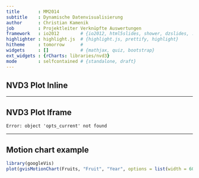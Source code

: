 ```yaml
---
title       : MM2014
subtitle    : Dynamische Datenvisualisierung
author      : Christian Kamenik
job         : Projektleiter Verknüpfte Auswertungen
framework   : io2012        # {io2012, html5slides, shower, dzslides, ...}
highlighter : highlight.js  # {highlight.js, prettify, highlight}
hitheme     : tomorrow      # 
widgets     : []            # {mathjax, quiz, bootstrap}
ext_widgets : {rCharts: libraries/nvd3}
mode        : selfcontained # {standalone, draft}
---
```





## NVD3 Plot Inline


<div id = 'chart1f7d21d1ec10' class = 'rChart nvd3'></div>
<script type='text/javascript'>
 $(document).ready(function(){
      drawchart1f7d21d1ec10()
    });
    function drawchart1f7d21d1ec10(){  
      var opts = {
 "dom": "chart1f7d21d1ec10",
"width":    800,
"height":    400,
"x": "wt",
"y": "mpg",
"type": "scatterChart",
"id": "chart1f7d21d1ec10" 
},
        data = [
 {
 "mpg":             21,
"cyl":              6,
"disp":            160,
"hp":            110,
"drat":            3.9,
"wt":           2.62,
"qsec":          16.46,
"vs":              0,
"am":              1,
"gear":              4,
"carb":              4 
},
{
 "mpg":             21,
"cyl":              6,
"disp":            160,
"hp":            110,
"drat":            3.9,
"wt":          2.875,
"qsec":          17.02,
"vs":              0,
"am":              1,
"gear":              4,
"carb":              4 
},
{
 "mpg":           22.8,
"cyl":              4,
"disp":            108,
"hp":             93,
"drat":           3.85,
"wt":           2.32,
"qsec":          18.61,
"vs":              1,
"am":              1,
"gear":              4,
"carb":              1 
},
{
 "mpg":           21.4,
"cyl":              6,
"disp":            258,
"hp":            110,
"drat":           3.08,
"wt":          3.215,
"qsec":          19.44,
"vs":              1,
"am":              0,
"gear":              3,
"carb":              1 
},
{
 "mpg":           18.7,
"cyl":              8,
"disp":            360,
"hp":            175,
"drat":           3.15,
"wt":           3.44,
"qsec":          17.02,
"vs":              0,
"am":              0,
"gear":              3,
"carb":              2 
},
{
 "mpg":           18.1,
"cyl":              6,
"disp":            225,
"hp":            105,
"drat":           2.76,
"wt":           3.46,
"qsec":          20.22,
"vs":              1,
"am":              0,
"gear":              3,
"carb":              1 
},
{
 "mpg":           14.3,
"cyl":              8,
"disp":            360,
"hp":            245,
"drat":           3.21,
"wt":           3.57,
"qsec":          15.84,
"vs":              0,
"am":              0,
"gear":              3,
"carb":              4 
},
{
 "mpg":           24.4,
"cyl":              4,
"disp":          146.7,
"hp":             62,
"drat":           3.69,
"wt":           3.19,
"qsec":             20,
"vs":              1,
"am":              0,
"gear":              4,
"carb":              2 
},
{
 "mpg":           22.8,
"cyl":              4,
"disp":          140.8,
"hp":             95,
"drat":           3.92,
"wt":           3.15,
"qsec":           22.9,
"vs":              1,
"am":              0,
"gear":              4,
"carb":              2 
},
{
 "mpg":           19.2,
"cyl":              6,
"disp":          167.6,
"hp":            123,
"drat":           3.92,
"wt":           3.44,
"qsec":           18.3,
"vs":              1,
"am":              0,
"gear":              4,
"carb":              4 
},
{
 "mpg":           17.8,
"cyl":              6,
"disp":          167.6,
"hp":            123,
"drat":           3.92,
"wt":           3.44,
"qsec":           18.9,
"vs":              1,
"am":              0,
"gear":              4,
"carb":              4 
},
{
 "mpg":           16.4,
"cyl":              8,
"disp":          275.8,
"hp":            180,
"drat":           3.07,
"wt":           4.07,
"qsec":           17.4,
"vs":              0,
"am":              0,
"gear":              3,
"carb":              3 
},
{
 "mpg":           17.3,
"cyl":              8,
"disp":          275.8,
"hp":            180,
"drat":           3.07,
"wt":           3.73,
"qsec":           17.6,
"vs":              0,
"am":              0,
"gear":              3,
"carb":              3 
},
{
 "mpg":           15.2,
"cyl":              8,
"disp":          275.8,
"hp":            180,
"drat":           3.07,
"wt":           3.78,
"qsec":             18,
"vs":              0,
"am":              0,
"gear":              3,
"carb":              3 
},
{
 "mpg":           10.4,
"cyl":              8,
"disp":            472,
"hp":            205,
"drat":           2.93,
"wt":           5.25,
"qsec":          17.98,
"vs":              0,
"am":              0,
"gear":              3,
"carb":              4 
},
{
 "mpg":           10.4,
"cyl":              8,
"disp":            460,
"hp":            215,
"drat":              3,
"wt":          5.424,
"qsec":          17.82,
"vs":              0,
"am":              0,
"gear":              3,
"carb":              4 
},
{
 "mpg":           14.7,
"cyl":              8,
"disp":            440,
"hp":            230,
"drat":           3.23,
"wt":          5.345,
"qsec":          17.42,
"vs":              0,
"am":              0,
"gear":              3,
"carb":              4 
},
{
 "mpg":           32.4,
"cyl":              4,
"disp":           78.7,
"hp":             66,
"drat":           4.08,
"wt":            2.2,
"qsec":          19.47,
"vs":              1,
"am":              1,
"gear":              4,
"carb":              1 
},
{
 "mpg":           30.4,
"cyl":              4,
"disp":           75.7,
"hp":             52,
"drat":           4.93,
"wt":          1.615,
"qsec":          18.52,
"vs":              1,
"am":              1,
"gear":              4,
"carb":              2 
},
{
 "mpg":           33.9,
"cyl":              4,
"disp":           71.1,
"hp":             65,
"drat":           4.22,
"wt":          1.835,
"qsec":           19.9,
"vs":              1,
"am":              1,
"gear":              4,
"carb":              1 
},
{
 "mpg":           21.5,
"cyl":              4,
"disp":          120.1,
"hp":             97,
"drat":            3.7,
"wt":          2.465,
"qsec":          20.01,
"vs":              1,
"am":              0,
"gear":              3,
"carb":              1 
},
{
 "mpg":           15.5,
"cyl":              8,
"disp":            318,
"hp":            150,
"drat":           2.76,
"wt":           3.52,
"qsec":          16.87,
"vs":              0,
"am":              0,
"gear":              3,
"carb":              2 
},
{
 "mpg":           15.2,
"cyl":              8,
"disp":            304,
"hp":            150,
"drat":           3.15,
"wt":          3.435,
"qsec":           17.3,
"vs":              0,
"am":              0,
"gear":              3,
"carb":              2 
},
{
 "mpg":           13.3,
"cyl":              8,
"disp":            350,
"hp":            245,
"drat":           3.73,
"wt":           3.84,
"qsec":          15.41,
"vs":              0,
"am":              0,
"gear":              3,
"carb":              4 
},
{
 "mpg":           19.2,
"cyl":              8,
"disp":            400,
"hp":            175,
"drat":           3.08,
"wt":          3.845,
"qsec":          17.05,
"vs":              0,
"am":              0,
"gear":              3,
"carb":              2 
},
{
 "mpg":           27.3,
"cyl":              4,
"disp":             79,
"hp":             66,
"drat":           4.08,
"wt":          1.935,
"qsec":           18.9,
"vs":              1,
"am":              1,
"gear":              4,
"carb":              1 
},
{
 "mpg":             26,
"cyl":              4,
"disp":          120.3,
"hp":             91,
"drat":           4.43,
"wt":           2.14,
"qsec":           16.7,
"vs":              0,
"am":              1,
"gear":              5,
"carb":              2 
},
{
 "mpg":           30.4,
"cyl":              4,
"disp":           95.1,
"hp":            113,
"drat":           3.77,
"wt":          1.513,
"qsec":           16.9,
"vs":              1,
"am":              1,
"gear":              5,
"carb":              2 
},
{
 "mpg":           15.8,
"cyl":              8,
"disp":            351,
"hp":            264,
"drat":           4.22,
"wt":           3.17,
"qsec":           14.5,
"vs":              0,
"am":              1,
"gear":              5,
"carb":              4 
},
{
 "mpg":           19.7,
"cyl":              6,
"disp":            145,
"hp":            175,
"drat":           3.62,
"wt":           2.77,
"qsec":           15.5,
"vs":              0,
"am":              1,
"gear":              5,
"carb":              6 
},
{
 "mpg":             15,
"cyl":              8,
"disp":            301,
"hp":            335,
"drat":           3.54,
"wt":           3.57,
"qsec":           14.6,
"vs":              0,
"am":              1,
"gear":              5,
"carb":              8 
},
{
 "mpg":           21.4,
"cyl":              4,
"disp":            121,
"hp":            109,
"drat":           4.11,
"wt":           2.78,
"qsec":           18.6,
"vs":              1,
"am":              1,
"gear":              4,
"carb":              2 
} 
]
  
      if(!(opts.type==="pieChart" || opts.type==="sparklinePlus")) {
        var data = d3.nest()
          .key(function(d){
            //return opts.group === undefined ? 'main' : d[opts.group]
            //instead of main would think a better default is opts.x
            return opts.group === undefined ? opts.y : d[opts.group];
          })
          .entries(data);
      }
      
      if (opts.disabled != undefined){
        data.map(function(d, i){
          d.disabled = opts.disabled[i]
        })
      }
      
      nv.addGraph(function() {
        var chart = nv.models[opts.type]()
          .x(function(d) { return d[opts.x] })
          .y(function(d) { return d[opts.y] })
          .width(opts.width)
          .height(opts.height)
         
        
          
        

        
        
        
      
       d3.select("#" + opts.id)
        .append('svg')
        .datum(data)
        .transition().duration(500)
        .call(chart);

       nv.utils.windowResize(chart.update);
       return chart;
      });
    };
</script>


---

## NVD3 Plot Iframe


```
Error: object 'opts_current' not found
```


---

## Motion chart example


```r
library(googleVis)
plot(gvisMotionChart(Fruits, "Fruit", "Year", options = list(width = 600, height = 400)))
```

<!-- MotionChart generated in R 2.15.1 by googleVis 0.4.5 package -->
<!-- Tue Nov 12 19:12:56 2013 -->


<!-- jsHeader -->
<script type="text/javascript">
 
// jsData 
function gvisDataMotionChartID1f7d48a38cd3 () {
var data = new google.visualization.DataTable();
var datajson =
[
 [
 "Apples",
2008,
"West",
98,
78,
20,
"2008-12-31" 
],
[
 "Apples",
2009,
"West",
111,
79,
32,
"2009-12-31" 
],
[
 "Apples",
2010,
"West",
89,
76,
13,
"2010-12-31" 
],
[
 "Oranges",
2008,
"East",
96,
81,
15,
"2008-12-31" 
],
[
 "Bananas",
2008,
"East",
85,
76,
9,
"2008-12-31" 
],
[
 "Oranges",
2009,
"East",
93,
80,
13,
"2009-12-31" 
],
[
 "Bananas",
2009,
"East",
94,
78,
16,
"2009-12-31" 
],
[
 "Oranges",
2010,
"East",
98,
91,
7,
"2010-12-31" 
],
[
 "Bananas",
2010,
"East",
81,
71,
10,
"2010-12-31" 
] 
];
data.addColumn('string','Fruit');
data.addColumn('number','Year');
data.addColumn('string','Location');
data.addColumn('number','Sales');
data.addColumn('number','Expenses');
data.addColumn('number','Profit');
data.addColumn('string','Date');
data.addRows(datajson);
return(data);
}
 
// jsDrawChart
function drawChartMotionChartID1f7d48a38cd3() {
var data = gvisDataMotionChartID1f7d48a38cd3();
var options = {};
options["width"] =    600;
options["height"] =    400;

    var chart = new google.visualization.MotionChart(
    document.getElementById('MotionChartID1f7d48a38cd3')
    );
    chart.draw(data,options);
    

}
  
 
// jsDisplayChart
(function() {
var pkgs = window.__gvisPackages = window.__gvisPackages || [];
var callbacks = window.__gvisCallbacks = window.__gvisCallbacks || [];
var chartid = "motionchart";
  
// Manually see if chartid is in pkgs (not all browsers support Array.indexOf)
var i, newPackage = true;
for (i = 0; newPackage && i < pkgs.length; i++) {
if (pkgs[i] === chartid)
newPackage = false;
}
if (newPackage)
  pkgs.push(chartid);
  
// Add the drawChart function to the global list of callbacks
callbacks.push(drawChartMotionChartID1f7d48a38cd3);
})();
function displayChartMotionChartID1f7d48a38cd3() {
  var pkgs = window.__gvisPackages = window.__gvisPackages || [];
  var callbacks = window.__gvisCallbacks = window.__gvisCallbacks || [];
  window.clearTimeout(window.__gvisLoad);
  // The timeout is set to 100 because otherwise the container div we are
  // targeting might not be part of the document yet
  window.__gvisLoad = setTimeout(function() {
  var pkgCount = pkgs.length;
  google.load("visualization", "1", { packages:pkgs, callback: function() {
  if (pkgCount != pkgs.length) {
  // Race condition where another setTimeout call snuck in after us; if
  // that call added a package, we must not shift its callback
  return;
}
while (callbacks.length > 0)
callbacks.shift()();
} });
}, 100);
}
 
// jsFooter
</script>
 
<!-- jsChart -->  
<script type="text/javascript" src="https://www.google.com/jsapi?callback=displayChartMotionChartID1f7d48a38cd3"></script>
 
<!-- divChart -->
  
<div id="MotionChartID1f7d48a38cd3"
  style="width: 600px; height: 400px;">
</div>


